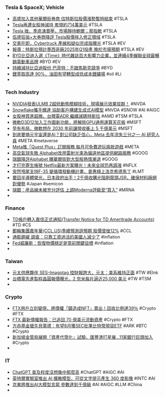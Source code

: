 ### Tesla & SpaceX; Vehicle
- [高盛加入其他華爾街券商 估特斯拉股價漲勢暫時結束](https://news.cnyes.com/news/id/5227746) #TSLA
- [Tesla再遭女股神減持 套現約714萬美元](https://hk.finance.yahoo.com/news/美國股市-tesla再遭女股神cathie-wood減持-套現約714萬美元-123601120.html) #TSLA
- [Tesla 挫、季底湧賣壓，市場靜待鮑爾；那指軟](https://finance.technews.tw/2023/06/27/us-stock-0626/) #TSLA
- [伍德狂拋+大券商降評 Tesla股價摔入修正領域](https://www.moneydj.com/funddj/ya/yp050000.djhtm?a=a3460b50-0c2a-48f1-a8cc-e87e01f60d9a) #TSLA
- [交車在即，Cybertruck 產線和疑似完成版曝光](https://technews.tw/2023/06/26/tesla-cybertruck-production-line-final-version/) #TSLA #EV
- [報導：特斯拉預計墨西哥廠2025年Q1投產 晚於市場預期](https://m.cnyes.com/news/id/5228849) #TSLA #EV
- [BYD比亞迪入選《Time》時代雜誌百大影響力企業，並連續4季蟬聯全球最暢銷電動車品牌](https://news.u-car.com.tw/article/75308) #BYD #EV
- [持續減持比亞迪股份 巴菲特：不跟馬斯克競爭](https://www.epochtimes.com/b5/23/6/26/n14023026.htm) #BYD
- [鋰萃取高達 90%，油田有望轉型成低成本鋰礦場](https://technews.tw/2023/06/27/volt-lithium/) #oil #Li
-
### Tech Industry
- [NVIDIA發表ULMB 2超低動態模糊技術，現場展示效果拔群！](https://www.techbang.com/posts/106904-computex2023-nvidia-ulmb2) #NVDA
- [Snowflake攜手輝達 協助客戶構建生成式AI模型](https://m.cnyes.com/news/id/5228122) #NVDA #SNOW #AI #AIGC
- [女股神買進超微、台積電ADR 繼續減碼特斯拉](https://m.cnyes.com/news/id/5228659) #AMD #TSM #TSLA
- [微軟D3D12加入工作圖新功能，將解除GPU通用運算天花板](https://www.ithome.com.tw/news/157501) #MSFT
- [早有布局，微軟想在 2030 年前讓營收衝上 5 千億美元](https://finance.technews.tw/2023/06/27/microsoft-ceo-nadella-said-last-year-goal-is-to-reach-500-billion-in-sales-by-2030/) #MSFT
- [到底要搞元宇宙還是AI？對公司缺乏信心，Meta 去年流失三分之一 AI 研究人員](https://www.techbang.com/posts/107293-lacking-confidence-in-the-company-meta-lost-a-third-of-its-ai) #META #metaverse
- [Meta推「Quest Plus」訂閱服務 每月可免費遊玩兩款遊戲](https://news.cnyes.com/news/id/5227914) #META
- [高空氣球失敗 Alphabet改用雷射光束為偏遠地區提供網路服務](https://news.cnyes.com/news/id/5227749) #GOOG
- [瑞銀降評Alphabet 曝華爾街對大型股熱情漸退](https://m.cnyes.com/news/id/5227982) #GOOG
- [才打完寄生帳號 Netflix最新方案曝光！未來全球恐再調漲](https://today.line.me/tw/v2/article/Ggyr3oY) #NFLX
- [突然甩尾支持F-35 變循環發動機計畫，普惠槓上洛克希德馬丁](https://technews.tw/2023/06/26/pw-blasts-lockheed-martin-for-backing-adaptive-engine-upgrade-for-f35/) #LMT
- [要回半導體榮光，日本政府出手！2千億收購光阻劑龍頭JSR，確保材料廠絕對優勢](https://www.bnext.com.tw/article/75798/japan-jsr-jic-semiconductor-material) #Japan #semicon
- [瑞銀：産品線未被充分評估 上調Moderna評級至“買入”](https://hk.investing.com/news/stock-market-news/article-349268) #MRNA
-
### Finance
- [TD帳戶轉入嘉信正式通知(Transfer Notice for TD Ameritrade Accounts)](https://greenhornfinancefootnote.blogspot.com/2023/06/tdtransfer-notice-for-td-ameritrade.html) #TD #CS
- [郵輪集團嘉年華(CCL.US)季績預測遜預期 股價曾挫12%](http://www.aastocks.com/tc/stocks/news/aafn-news/NOW.1274798/2) #CCL
- [通膨趨緩 調查：只靠工資過活的美國人減少了](https://news.cnyes.com/news/id/5227815) #inflation
- [Fed威廉斯：恢復物價穩定是當前關鍵目標](https://news.cnyes.com/news/id/5227906) #inflation
-
### Taiwan
- [元太供應夥伴 SES-Imagotag 控財報誇大，元太：美系維持正面](https://technews.tw/2023/06/26/ses-imagotag-eink/) #TW #EInk
- [台積電先進製程晶圓報價曝光，2 奈米每片逼近25,000 美元](https://technews.tw/2023/06/27/tsmc-advanced-process-wafer-quotation-exposure/) #TW #TSM
-
### Crypto
- [FTX用戶立刻變現，將債權「鑄造成NFT」賣出！回收比例達39％](https://www.blocktempo.com/ftx-creditor-uses-nft-to-collect-money-back/) #Crypto #FTX
- [FTX 最新債權報告：已追回 70 億美元流動資產](https://blockcast.it/2023/06/27/mica-daily-0627/) #Crypto #FTX
- [方舟基金搶先貝萊德：有望8月獲SEC批準比特幣現貨ETF](https://www.blocktempo.com/ark-may-be-the-first-potential-company-to-be-approved-as-a-bitcoin-spot-etf/) #ARK #BTC #Crypto
- [新加坡金管局展開「資產代幣化」試驗，匯豐渣打星展...11家銀行巨頭加入](https://www.blocktempo.com/singapore-mas-launches-interactive-digital-asset-network-test/) #Crypto
-
### IT
- [ChatGPT 普及程度沒想像中那麼高](https://www.newmobilelife.com/2023/06/27/chatgpt-not-as-popular-as-many-people-think/) #ChatGPT #AIGC #AI
- [英特爾實驗室推出 AI 擴散模型，可從文字提示產生 360 度影像](https://technews.tw/2023/06/27/intel-labs-unveils-ai-diffusion-model/) #INTC #AI
- [京東將推出AI大模型言犀,參數達到千億級](https://m.cnyes.com/news/id/5229083) #AI #AIGC #LLM #China
-